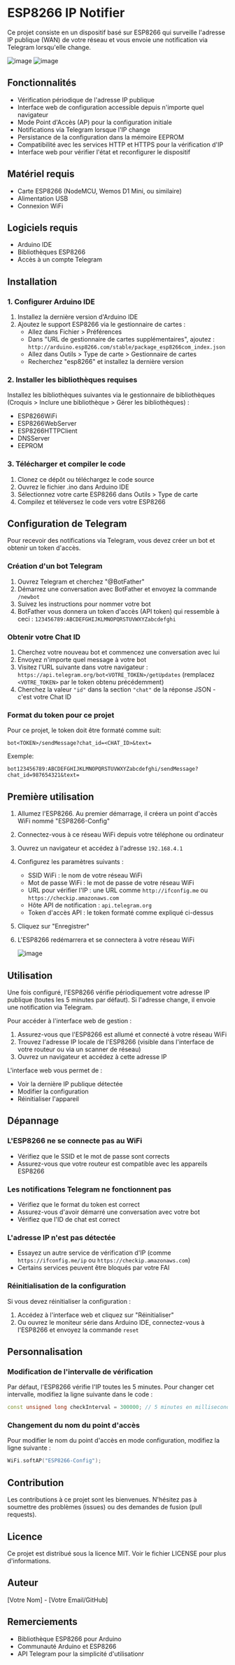 # ESP8266 IP Notifier 

Ce projet consiste en un dispositif basé sur ESP8266 qui surveille l'adresse IP publique (WAN) de votre réseau et vous envoie une notification via Telegram lorsqu'elle change.


![image](https://github.com/user-attachments/assets/235a1641-03c9-402a-a53d-fa2b0072e3d6)  ![image](https://github.com/user-attachments/assets/cea98393-4ae1-40f4-8f75-a262341b2317)






## Fonctionnalités

- Vérification périodique de l'adresse IP publique
- Interface web de configuration accessible depuis n'importe quel navigateur
- Mode Point d'Accès (AP) pour la configuration initiale
- Notifications via Telegram lorsque l'IP change
- Persistance de la configuration dans la mémoire EEPROM
- Compatibilité avec les services HTTP et HTTPS pour la vérification d'IP
- Interface web pour vérifier l'état et reconfigurer le dispositif

## Matériel requis

- Carte ESP8266 (NodeMCU, Wemos D1 Mini, ou similaire)
- Alimentation USB
- Connexion WiFi

## Logiciels requis

- Arduino IDE
- Bibliothèques ESP8266
- Accès à un compte Telegram

## Installation

### 1. Configurer Arduino IDE

1. Installez la dernière version d'Arduino IDE
2. Ajoutez le support ESP8266 via le gestionnaire de cartes : 
   - Allez dans Fichier > Préférences
   - Dans "URL de gestionnaire de cartes supplémentaires", ajoutez : `http://arduino.esp8266.com/stable/package_esp8266com_index.json`
   - Allez dans Outils > Type de carte > Gestionnaire de cartes
   - Recherchez "esp8266" et installez la dernière version

### 2. Installer les bibliothèques requises

Installez les bibliothèques suivantes via le gestionnaire de bibliothèques (Croquis > Inclure une bibliothèque > Gérer les bibliothèques) :

- ESP8266WiFi
- ESP8266WebServer
- ESP8266HTTPClient
- DNSServer
- EEPROM

### 3. Télécharger et compiler le code

1. Clonez ce dépôt ou téléchargez le code source
2. Ouvrez le fichier .ino dans Arduino IDE
3. Sélectionnez votre carte ESP8266 dans Outils > Type de carte
4. Compilez et téléversez le code vers votre ESP8266

## Configuration de Telegram

Pour recevoir des notifications via Telegram, vous devez créer un bot et obtenir un token d'accès.

### Création d'un bot Telegram

1. Ouvrez Telegram et cherchez "@BotFather"
2. Démarrez une conversation avec BotFather et envoyez la commande `/newbot`
3. Suivez les instructions pour nommer votre bot
4. BotFather vous donnera un token d'accès (API token) qui ressemble à ceci : `123456789:ABCDEFGHIJKLMNOPQRSTUVWXYZabcdefghi`

### Obtenir votre Chat ID

1. Cherchez votre nouveau bot et commencez une conversation avec lui
2. Envoyez n'importe quel message à votre bot
3. Visitez l'URL suivante dans votre navigateur : `https://api.telegram.org/bot<VOTRE_TOKEN>/getUpdates` (remplacez `<VOTRE_TOKEN>` par le token obtenu précédemment)
4. Cherchez la valeur `"id"` dans la section `"chat"` de la réponse JSON - c'est votre Chat ID

### Format du token pour ce projet

Pour ce projet, le token doit être formaté comme suit:
```
bot<TOKEN>/sendMessage?chat_id=<CHAT_ID>&text=
```

Exemple:
```
bot123456789:ABCDEFGHIJKLMNOPQRSTUVWXYZabcdefghi/sendMessage?chat_id=987654321&text=
```

## Première utilisation

1. Allumez l'ESP8266. Au premier démarrage, il créera un point d'accès WiFi nommé "ESP8266-Config"
2. Connectez-vous à ce réseau WiFi depuis votre téléphone ou ordinateur
3. Ouvrez un navigateur et accédez à l'adresse `192.168.4.1`
4. Configurez les paramètres suivants :
   - SSID WiFi : le nom de votre réseau WiFi
   - Mot de passe WiFi : le mot de passe de votre réseau WiFi
   - URL pour vérifier l'IP : une URL comme `http://ifconfig.me` ou `https://checkip.amazonaws.com`
   - Hôte API de notification : `api.telegram.org`
   - Token d'accès API : le token formaté comme expliqué ci-dessus
5. Cliquez sur "Enregistrer"
6. L'ESP8266 redémarrera et se connectera à votre réseau WiFi
   
   ![image](https://github.com/user-attachments/assets/bb2f5433-ecea-4d1d-9aee-d42aaab702a2)


## Utilisation

Une fois configuré, l'ESP8266 vérifie périodiquement votre adresse IP publique (toutes les 5 minutes par défaut). Si l'adresse change, il envoie une notification via Telegram.

Pour accéder à l'interface web de gestion :
1. Assurez-vous que l'ESP8266 est allumé et connecté à votre réseau WiFi
2. Trouvez l'adresse IP locale de l'ESP8266 (visible dans l'interface de votre routeur ou via un scanner de réseau)
3. Ouvrez un navigateur et accédez à cette adresse IP

L'interface web vous permet de :
- Voir la dernière IP publique détectée
- Modifier la configuration
- Réinitialiser l'appareil

## Dépannage

### L'ESP8266 ne se connecte pas au WiFi
- Vérifiez que le SSID et le mot de passe sont corrects
- Assurez-vous que votre routeur est compatible avec les appareils ESP8266

### Les notifications Telegram ne fonctionnent pas
- Vérifiez que le format du token est correct
- Assurez-vous d'avoir démarré une conversation avec votre bot
- Vérifiez que l'ID de chat est correct

### L'adresse IP n'est pas détectée
- Essayez un autre service de vérification d'IP (comme `https://ifconfig.me/ip` ou `https://checkip.amazonaws.com`)
- Certains services peuvent être bloqués par votre FAI

### Réinitialisation de la configuration
Si vous devez réinitialiser la configuration :
1. Accédez à l'interface web et cliquez sur "Réinitialiser"
2. Ou ouvrez le moniteur série dans Arduino IDE, connectez-vous à l'ESP8266 et envoyez la commande `reset`

## Personnalisation

### Modification de l'intervalle de vérification
Par défaut, l'ESP8266 vérifie l'IP toutes les 5 minutes. Pour changer cet intervalle, modifiez la ligne suivante dans le code :
```cpp
const unsigned long checkInterval = 300000; // 5 minutes en millisecondes
```

### Changement du nom du point d'accès
Pour modifier le nom du point d'accès en mode configuration, modifiez la ligne suivante :
```cpp
WiFi.softAP("ESP8266-Config");
```

## Contribution

Les contributions à ce projet sont les bienvenues. N'hésitez pas à soumettre des problèmes (issues) ou des demandes de fusion (pull requests).

## Licence

Ce projet est distribué sous la licence MIT. Voir le fichier LICENSE pour plus d'informations.

## Auteur

[Votre Nom] - [Votre Email/GitHub]

## Remerciements

- Bibliothèque ESP8266 pour Arduino
- Communauté Arduino et ESP8266
- API Telegram pour la simplicité d'utilisationr
